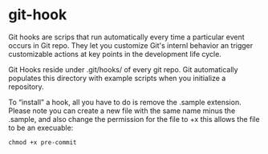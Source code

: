 # git-hook

Git hooks are scrips that run automatically every time a particular event occurs in Git repo.
They let you customize Git's internl behavior an trigger customizable actions at key points 
in the development life cycle.

Git Hooks reside under .git/hooks/ of every git repo. Git automatically populates this directory
with example scripts when you initialize a repository.

To “install” a hook, all you have to do is remove the .sample extension. Please note you can create
a new file with the same name minus the .sample, and also change the permission for the file to +x
this allows the file to be an execuable:

`chmod +x pre-commit`

